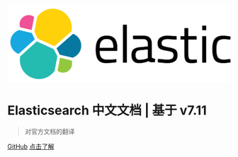 <!-- _coverpage.md -->

![logo](_media/elastic-logo.svg ':size=50%')

# Elasticsearch 中文文档 | 基于 v7.11

> 对官方文档的翻译

[GitHub]()
[点击了解](README.md)